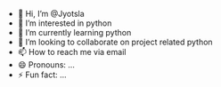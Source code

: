 - 👋 Hi, I’m @Jyotsla
- 👀 I’m interested in python
- 🌱 I’m currently learning python
- 💞️ I’m looking to collaborate on project related python
- 📫 How to reach me via email 
- 😄 Pronouns: ...
- ⚡ Fun fact: ...

<!---
Jyotsla/Jyotsla is a ✨ special ✨ repository because its `README.md` (this file) appears on your GitHub profile.
You can click the Preview link to take a look at your changes.
--->
